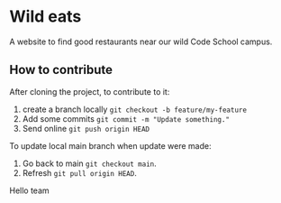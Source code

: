 # Wild eats

A website to find good restaurants near our wild Code School campus.

## How to contribute

After cloning the project, to contribute to it:

1. create a branch locally `git checkout -b feature/my-feature`
2. Add some commits `git commit -m "Update something."`
3. Send online `git push origin HEAD`

To update local main branch when update were made:

1. Go back to main `git checkout main`.
2. Refresh `git pull origin HEAD`.

Hello team